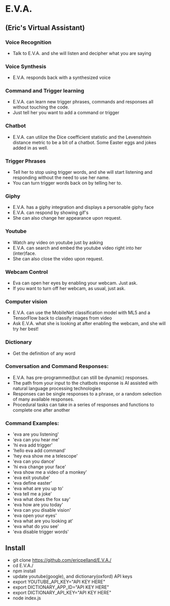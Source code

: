 # E.V.A. 
## (Eric's Virtual Assistant)

### Voice Recognition
* Talk to E.V.A. and she will listen and decipher what you are saying
### Voice Synthesis
* E.V.A. responds back with a synthesized voice
### Command and Trigger learning
* E.V.A. can learn new trigger phrases, commands and responses all without touching the code. 
* Just tell her you want to add a command or trigger
### Chatbot
* E.V.A. can utilize the Dice coefficient statistic and the Levenshtein distance metric to be a bit of a chatbot.  Some Easter eggs and jokes added in as well.
### Trigger Phrases
* Tell her to stop using trigger words, and she will start listening and responding without the need to use her name.
* You can turn trigger words back on by telling her to.
### Giphy
* E.V.A. has a giphy integration and displays a personable giphy face
* E.V.A. can respond by showing gif's
* She can also change her appearance upon request.
### Youtube
* Watch any video on youtube just by asking
* E.V.A. can search and embed the youtube video right into her (inter)face.
* She can also close the video upon request.
### Webcam Control
* Eva can open her eyes by enabling your webcam.  Just ask.
* If you want to turn off her webcam, as usual, just ask.
### Computer vision
* E.V.A. can use the MobileNet classification model with ML5 and a TensorFlow back to classify images from video
* Ask E.V.A. what she is looking at after enabling the webcam, and she will try her best!
### Dictionary
* Get the definition of any word
### Conversation and Command Responses:
* E.V.A. has pre-programmed(but can still be dynamic) responses.
* The path from your input to the chatbots response is AI assisted with natural language processing technologies
* Responses can be single responses to a phrase, or a random selection of many available responses. 
* Procedural tasks can take in a series of responses and functions to complete one after another
### Command Examples:
* 'eva are you listening'
* 'eva can you hear me'
* 'hi eva add trigger'
* 'hello eva add command'
* 'hey eva show me a telescope'
* 'eva can you dance'
* 'hi eva change your face'
* 'eva show me a video of a monkey'
* 'eva exit youtube'
* 'eva define easter'
* 'eva what are you up to'
* 'eva tell me a joke'
* 'eva what does the fox say'
* 'eva how are you today'
* 'eva can you disable vision'
* 'eva open your eyes'
* 'eva what are you looking at'
* 'eva what do you see'
* 'eva disable trigger words'


## Install
* git clone https://github.com/ericpelland/E.V.A./
* cd E.V.A./
* npm install
* update youtube(google), and dictionary(oxford) API keys
* export YOUTUBE_API_KEY="API KEY HERE"
* export DICTIONARY_APP_ID="API KEY HERE"
* export DICTIONARY_API_KEY="API KEY HERE"
* node index.js

